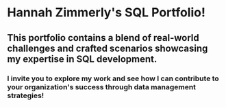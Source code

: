 # Hannah Zimmerly's SQL Portfolio!
## This portfolio contains a blend of real-world challenges and crafted scenarios showcasing my expertise in SQL development. 
### I invite you to explore my work and see how I can contribute to your organization's success through data management strategies!
